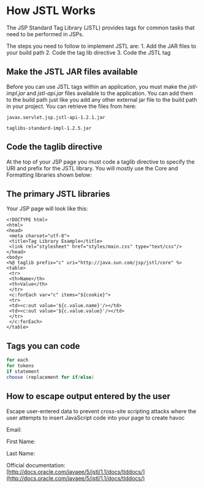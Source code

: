 # How JSTL Works

The JSP Standard Tag Library \(JSTL\) provides tags for common tasks that need to be performed in JSPs.

The steps you need to follow to implement JSTL are: 1. Add the JAR files to your build path 2. Code the tag lib directive 3. Code the JSTL tag

## Make the JSTL JAR files available

Before you can use JSTL tags within an application, you must make the _jstl-impl.jar_ and _jstl-api.jar_ files available to the application. You can add them to the build path just like you add any other external jar file to the build path in your project. You can retrieve the files from here:

```text
javax.servlet.jsp.jstl-api-1.2.1.jar
```

```text
taglibs-standard-impl-1.2.5.jar
```

## Code the taglib directive

At the top of your JSP page you must code a taglib directive to specify the URI and prefix for the JSTL library. You will mostly use the Core and Formatting libraries shown below:

## The primary JSTL libraries

Your JSP page will look like this:

```markup
<!DOCTYPE html>
<html>
<head>
 <meta charset="utf-8">
 <title>Tag Library Example</title>
 <link rel="stylesheet" href="styles/main.css" type="text/css"/>
</head>
<body>
<%@ taglib prefix="c" uri="http://java.sun.com/jsp/jstl/core" %>
<table>
 <tr>
 <th>Name</th>
 <th>Value</th>
 </tr>
 <c:forEach var="c" items="${cookie}"> 
 <tr>
 <td><c:out value='${c.value.name}'/></td>
 <td><c:out value='${c.value.value}'/></td>
 </tr>
 </c:forEach> 
</table>
```

## Tags you can code

```java
for each
for tokens
if statement
choose (replacement for if/else)
```

## How to escape output entered by the user

Escape user-entered data to prevent cross-site scripting attacks where the user attempts to insert JavaScript code into your page to create havoc

Email:

First Name:

Last Name:

Official documentation: [http://docs.oracle.com/javaee/5/jstl/1.1/docs/tlddocs/](http://docs.oracle.com/javaee/5/jstl/1.1/docs/tlddocs/)

